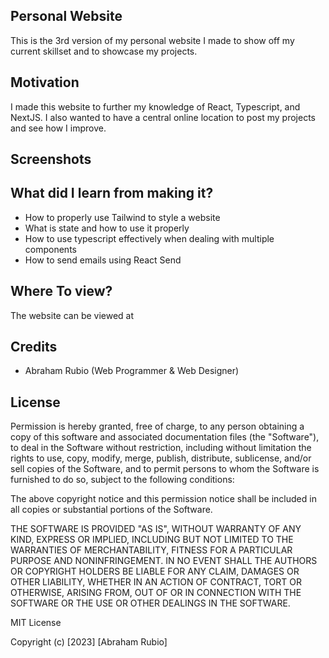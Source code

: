 ## Personal Website
This is the 3rd version of my personal website I made to show off my current skillset and to showcase my projects.

## Motivation
I made this website to further my knowledge of React, Typescript, and NextJS. I also wanted to have a central online location to post my projects and see how I improve.
 
## Screenshots
<p float="left">
</p>

## What did I learn from making it?
- How to properly use Tailwind to style a website
- What is state and how to use it properly
- How to use typescript effectively when dealing with multiple components
- How to send emails using React Send

## Where To view?
The website can be viewed at 

## Credits
- Abraham Rubio (Web Programmer & Web Designer)


## License
Permission is hereby granted, free of charge, to any person obtaining a copy
of this software and associated documentation files (the "Software"), to deal
in the Software without restriction, including without limitation the rights
to use, copy, modify, merge, publish, distribute, sublicense, and/or sell
copies of the Software, and to permit persons to whom the Software is
furnished to do so, subject to the following conditions:

The above copyright notice and this permission notice shall be included in all
copies or substantial portions of the Software.

THE SOFTWARE IS PROVIDED "AS IS", WITHOUT WARRANTY OF ANY KIND, EXPRESS OR
IMPLIED, INCLUDING BUT NOT LIMITED TO THE WARRANTIES OF MERCHANTABILITY,
FITNESS FOR A PARTICULAR PURPOSE AND NONINFRINGEMENT. IN NO EVENT SHALL THE
AUTHORS OR COPYRIGHT HOLDERS BE LIABLE FOR ANY CLAIM, DAMAGES OR OTHER
LIABILITY, WHETHER IN AN ACTION OF CONTRACT, TORT OR OTHERWISE, ARISING FROM,
OUT OF OR IN CONNECTION WITH THE SOFTWARE OR THE USE OR OTHER DEALINGS IN THE
SOFTWARE.

MIT License

Copyright (c) [2023] [Abraham Rubio]
